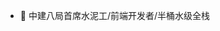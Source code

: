 - 👋 中建八局首席水泥工/前端开发者/半桶水级全栈

<!---
hhui64/hhui64 is a ✨ special ✨ repository because its `README.md` (this file) appears on your GitHub profile.
You can click the Preview link to take a look at your changes.
--->
